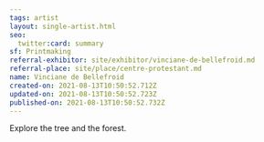 ```yaml
---
tags: artist
layout: single-artist.html
seo:
  twitter:card: summary
sf: Printmaking
referral-exhibitor: site/exhibitor/vinciane-de-bellefroid.md
referral-place: site/place/centre-protestant.md
name: Vinciane de Bellefroid
created-on: 2021-08-13T10:50:52.712Z
updated-on: 2021-08-13T10:50:52.723Z
published-on: 2021-08-13T10:50:52.732Z
---
```

<!--StartFragment-->

Explore the tree and the forest.



<!--EndFragment-->